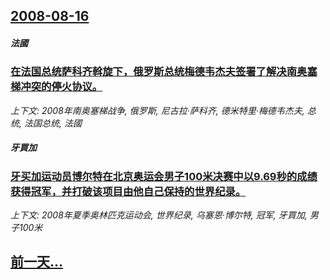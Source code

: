 ## [2008-08-16](/news/2008/08/16/index.md)

##### 法國
### [ 在法国总统萨科齐斡旋下，俄罗斯总统梅德韦杰夫签署了解决南奥塞梯冲突的停火协议。](/news/2008/08/16/在法国总统萨科齐斡旋下-俄罗斯总统梅德韦杰夫签署了解决南奥塞梯冲突的停火协议.md)
_上下文: 2008年南奥塞梯战争, 俄罗斯, 尼古拉·萨科齐, 德米特里·梅德韦杰夫, 总统, 法国总统, 法國_

##### 牙買加
### [ 牙买加运动员博尔特在北京奥运会男子100米决赛中以9.69秒的成绩获得冠军，并打破该项目由他自己保持的世界纪录。](/news/2008/08/16/牙买加运动员博尔特在北京奥运会男子100米决赛中以969秒的成绩获得冠军-并打破该项目由他自己保持的世界纪录.md)
_上下文: 2008年夏季奥林匹克运动会, 世界纪录, 乌塞恩·博尔特, 冠军, 牙買加, 男子100米_

## [前一天...](/news/2008/08/15/index.md)

